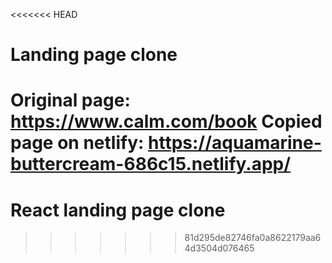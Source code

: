<<<<<<< HEAD
# Landing page clone

Original page: https://www.calm.com/book
Copied page on netlify: https://aquamarine-buttercream-686c15.netlify.app/
=======
# React landing page clone

>>>>>>> 81d295de82746fa0a8622179aa64d3504d076465
